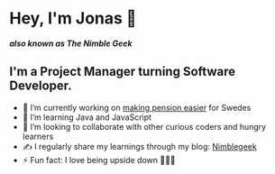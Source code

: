 # Hey, I'm Jonas 👋
***also known as The Nimble Geek***

## I'm a Project Manager turning Software Developer. 

- 🔭 I’m currently working on [making pension easier]([https://investor.nordea.se/nora-pension/public/]) for Swedes
- 🌱 I’m learning Java and JavaScript 
- 👯 I’m looking to collaborate with other curious coders and hungry learners
- ✍️  I regularly share my learnings through my blog: [Nimblegeek](([https://www.nimblegeek.com/]))
- ⚡ Fun fact: I love being upside down 🤸🏽‍♂️ 
